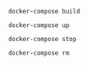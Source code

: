 ```
    docker-compose build 
```

```
    docker-compose up
```

```
    docker-compose stop
```

```
    docker-compose rm
```
